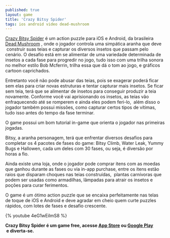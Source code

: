 ```yaml
---
published: true
layout: game
title: 'Crazy Bitsy Spider'
tags: ios android video dead-mushroom
---
```

<a href="http://www.deadmushroom.com/?page_id=27" target="_blank">Crazy Bitsy Spider</a>
 é um action puzzle para iOS e Android, da brasileira <a href="http://www.deadmushroom.com/" target="_blank">Dead Mushroom</a>
, onde o jogador controla uma simpática aranha que deve  construir suas teias e capturar os diversos insetos que passam pelo cenário. O desafio está em se alimentar de uma variedade determinada de insetos a cada fase para progredir no jogo, tudo isso com uma trilha sonora no melhor estilo Bob Mcferrin, trilha essa que dá o tom ao jogo, e gráficos cartoon caprichados.

 


 
Entretanto você não pode abusar das teias, pois se exagerar poderá ficar sem elas para criar novas estruturas e tentar capturar mais insetos. Se ficar sem teia, terá que se alimentar de insetos para conseguir produzir a teia novamente. Conforme você vai aprisionando os insetos, as teias vão enfraquecendo até se romperem e ainda eles podem feri-lo,  além disso o jogador também possui missões, como capturar certos tipos de vítimas, tudo isso antes do tempo da fase terminar.








O game possui um bom tutorial in-game que orienta o jogador nas primeiras jogadas.

Bitsy, a aranha personagem, terá que enfrentar diversos desafios para completar os 4 pacotes de fases do game: Bitsy Climb, Water Leak, Yummy Bugs e Hallowen, cada um deles com 30 fases, ou seja, é diversão por horas a fio.



Ainda existe uma loja, onde o jogador pode comprar itens com as moedas que ganhou durante as fases ou via in-app purchase, entre os itens estão raios que disparam choques nas teias construídas,  plantas carnívoras que podem ser usadas como armadilhas, lâmpadas para atrair os insetos e poções para curar ferimentos.










O game é um ótimo action puzzle que se encaixa perfeitamente nas telas de toque de iOS e Android e deve agradar em cheio quem curte puzzles rápidos, com lotes de fases e desafio crescente.



 
{% youtube 4eG1wEilmS8 %}

 
<strong>Crazy Bitsy Spider é um game free, acesse <a href="http://itunes.apple.com/us/app/crazy-bitsy-spider-free-game/id503029408?mt=8" target="_blank">App Store</a>
 ou <a href="https://play.google.com/store/apps/details?id=br.com.imaxgames.crazybitsyspider&amp;feature=search_result" target="_blank">Google Play</a>
 e </strong><strong>diverta-se.</strong>

 

 